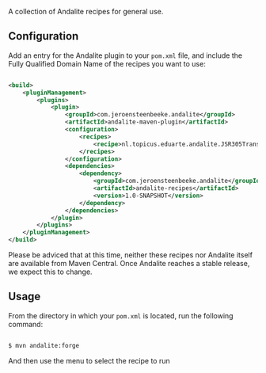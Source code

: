 A collection of Andalite recipes for general use.

## Configuration

Add an entry for the Andalite plugin to your `pom.xml` file, and include the Fully Qualified Domain Name of the recipes you want to use:

```xml

<build>
	<pluginManagement>
		<plugins>
			<plugin>
				<groupId>com.jeroensteenbeeke.andalite</groupId>
				<artifactId>andalite-maven-plugin</artifactId>
				<configuration>
					<recipes>
						<recipe>nl.topicus.eduarte.andalite.JSR305Transformation</recipe>
					</recipes>
				</configuration>
				<dependencies>
					<dependency>
						<groupId>com.jeroensteenbeeke.andalite</groupId>
						<artifactId>andalite-recipes</artifactId>
						<version>1.0-SNAPSHOT</version>
					</dependency>
				</dependencies>
			</plugin>
		</plugins>
	</pluginManagement>
</build>
```

Please be adviced that at this time, neither these recipes nor Andalite itself are available from Maven Central. Once Andalite reaches a stable release, we expect this to change.

## Usage

From the directory in which your `pom.xml` is located, run the following command:

```bash

$ mvn andalite:forge

```

And then use the menu to select the recipe to run
